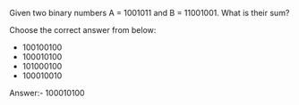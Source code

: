 Given two binary numbers A = 1001011 and B = 11001001. What is their sum?

Choose the correct answer from below:
* 100100100
* 100010100
* 101000100
* 100010010

Answer:- 100010100